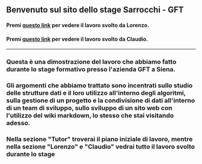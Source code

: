 ## Benvenuto sul sito dello stage Sarrocchi - GFT

#### Premi [questo link](Lorenzo\StagePlan.md) per vedere il lavoro svolto da Lorenzo.
#### Premi [questo link](Claudio\StagePlan.md) per vedere il lavoro svolto da Claudio.

___

### Questa è una dimostrazione del lavoro che abbiamo fatto durante lo stage formativo presso l'azienda GFT a Siena.

### Gli argomenti che abbiamo trattato sono incentrati sullo studio delle strutture dati e il loro utilizzo all'interno degli algoritmi, sulla gestione di un progetto e la condivisione di dati all'interno di un team di sviluppo, sullo sviluppo di un sito web con l'utilizzo del wiki markdown, lo stesso che stai visitando adesso.

### Nella sezione "Tutor" troverai il piano iniziale di lavoro, mentre nella sezione "Lorenzo" e "Claudio" vedrai tutto il lavoro svolto durante lo stage
